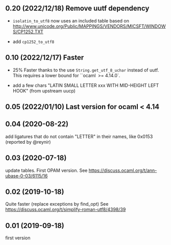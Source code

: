 ## 0.20 (2022/12/18) Remove uutf dependency

* `isolatin_to_utf8` now uses an included table based on
http://www.unicode.org/Public/MAPPINGS/VENDORS/MICSFT/WINDOWS/CP1252.TXT

* add `cp1252_to_utf8`

## 0.10 (2022/12/17) Faster

* 25% Faster thanks to the use `String.get_utf_8_uchar` instead of
  uutf. This requires a lower bound for ``ocaml` `>= 4.14.0`.

* add a few chars "LATIN SMALL LETTER xxx WITH MID-HEIGHT LEFT HOOK"
(from upstream uucp)

## 0.05 (2022/01/10) Last version for ocaml < 4.14

## 0.04 (2020-08-22)

add ligatures that do not contain "LETTER" in their names, like 0x0153
(reported by @reynir)

## 0.03 (2020-07-18)

update tables.
First OPAM version.
See https://discuss.ocaml.org/t/ann-ubase-0-03/6115/16


## 0.02 (2019-10-18)

Quite faster (replace exceptions by find_opt)
See https://discuss.ocaml.org/t/simplify-roman-utf8/4398/39

## 0.01 (2019-09-18)

first version
